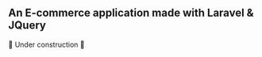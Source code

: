 ##  An E-commerce application made with Laravel & JQuery 
:construction: Under construction :construction:
